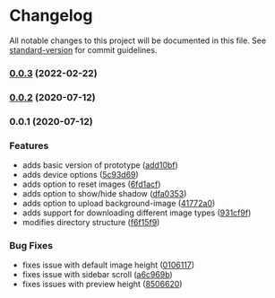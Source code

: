 # Changelog

All notable changes to this project will be documented in this file. See [standard-version](https://github.com/conventional-changelog/standard-version) for commit guidelines.

### [0.0.3](https://github.com/ghoshnirmalya/screenshot-mockup/compare/v0.0.2...v0.0.3) (2022-02-22)

### [0.0.2](https://github.com/ghoshnirmalya/screenshot-mockup/compare/v0.0.1...v0.0.2) (2020-07-12)

### 0.0.1 (2020-07-12)


### Features

* adds basic version of prototype ([add10bf](https://github.com/ghoshnirmalya/screenshot-mockup/commit/add10bf3cb0bb29ae7e4fc83683f0a86b0c71aeb))
* adds device options ([5c93d69](https://github.com/ghoshnirmalya/screenshot-mockup/commit/5c93d6979cb33e19965b1eee46fd526b17e270a3))
* adds option to reset images ([6fd1acf](https://github.com/ghoshnirmalya/screenshot-mockup/commit/6fd1acfb5c24c9f2fc2d74cc44570ae35d07e3ab))
* adds option to show/hide shadow ([dfa0353](https://github.com/ghoshnirmalya/screenshot-mockup/commit/dfa035373724fac6c0ccf1908a77c2c1926ecb36))
* adds option to upload background-image ([41772a0](https://github.com/ghoshnirmalya/screenshot-mockup/commit/41772a08f931ef4f927590af28acfb3be2dcad6d))
* adds support for downloading different image types ([931cf9f](https://github.com/ghoshnirmalya/screenshot-mockup/commit/931cf9f1dc0a4aeb2ce32a7d1ff2d754e973260e))
* modifies directory structure ([f6f15f9](https://github.com/ghoshnirmalya/screenshot-mockup/commit/f6f15f94aa5613c8170c832395df0c47180e0417))


### Bug Fixes

* fixes issue with default image height ([0106117](https://github.com/ghoshnirmalya/screenshot-mockup/commit/010611776e8fd3849f0e50ec8ce7b19934f882c7))
* fixes issue with sidebar scroll ([a6c969b](https://github.com/ghoshnirmalya/screenshot-mockup/commit/a6c969bdf2566dffd6626fa767714e200a44730a))
* fixes issues with preview height ([8506620](https://github.com/ghoshnirmalya/screenshot-mockup/commit/8506620f05e607c6740cd920bdb5ec8c6358c62f))
